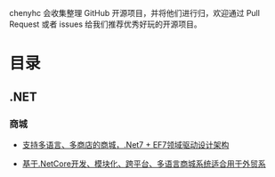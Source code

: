 
chenyhc 会收集整理 GitHub 开源项目，并将他们进行归，欢迎通过 Pull Request 或者 issues 给我们推荐优秀好玩的开源项目。
# 目录
## .NET
### 商城
- [支持多语言、多商店的商城，.Net7 + EF7领域驱动设计架构](https://github.com/smartstore/Smartstore
)
+ [基于.NetCore开发、模块化、跨平台、多语言商城系统适合用于外贸系](https://github.com/simplcommerce/SimplCommerce)

